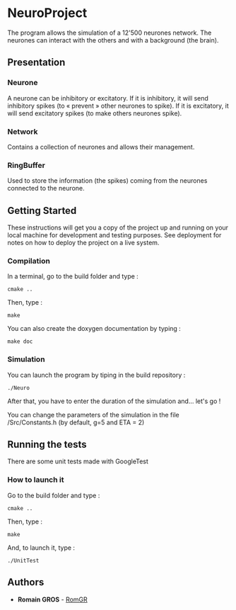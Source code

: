 # NeuroProject

The program allows the simulation of a 12'500 neurones network. The neurones can interact with the others and with a background (the brain).

## Presentation

### Neurone

A neurone can be inhibitory or excitatory. If it is inhibitory, it will send inhibitory spikes (to « prevent » other neurones to spike). If it is excitatory, it will send excitatory spikes (to make others neurones spike).

### Network

Contains a collection of neurones and allows their management.

### RingBuffer

Used to store the information (the spikes) coming from the neurones
connected to the neurone.

## Getting Started

These instructions will get you a copy of the project up and running on your local machine for development and testing purposes. See deployment for notes on how to deploy the project on a live system.

### Compilation

In a terminal, go to the build folder and type :

```
cmake ..
```

Then, type :

```
make
```

You can also create the doxygen documentation by typing :
```
make doc 
```

### Simulation

You can launch the program by tiping in the build repository : 

```
./Neuro
```

After that, you have to enter the duration of the simulation and... let's go !

You can change the parameters of the simulation in the file /Src/Constants.h (by default, g=5 and ETA = 2)


## Running the tests

There are some unit tests made with GoogleTest

### How to launch it 

Go to the build folder and type : 

```
cmake ..
```

Then, type :

```
make
```

And, to launch it, type :

```
./UnitTest
```



## Authors

* **Romain GROS** - [RomGR](https://c4science.ch/p/RomGR/)

